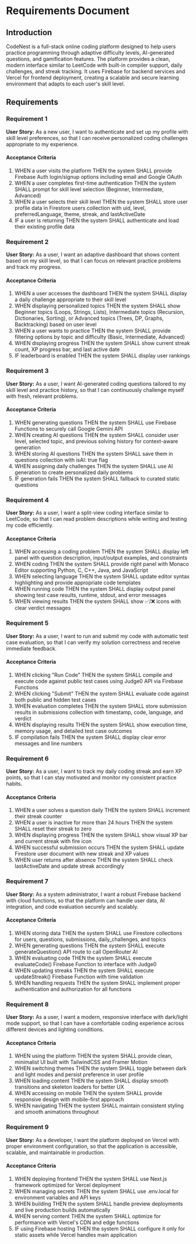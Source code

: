 # Requirements Document

## Introduction

CodeNest is a full-stack online coding platform designed to help users practice programming through adaptive difficulty levels, AI-generated questions, and gamification features. The platform provides a clean, modern interface similar to LeetCode with built-in compiler support, daily challenges, and streak tracking. It uses Firebase for backend services and Vercel for frontend deployment, creating a scalable and secure learning environment that adapts to each user's skill level.

## Requirements

### Requirement 1

**User Story:** As a new user, I want to authenticate and set up my profile with skill level preferences, so that I can receive personalized coding challenges appropriate to my experience.

#### Acceptance Criteria

1. WHEN a user visits the platform THEN the system SHALL provide Firebase Auth login/signup options including email and Google OAuth
2. WHEN a user completes first-time authentication THEN the system SHALL prompt for skill level selection (Beginner, Intermediate, Advanced)
3. WHEN a user selects their skill level THEN the system SHALL store user profile data in Firestore users collection with uid, level, preferredLanguage, theme, streak, and lastActiveDate
4. IF a user is returning THEN the system SHALL authenticate and load their existing profile data

### Requirement 2

**User Story:** As a user, I want an adaptive dashboard that shows content based on my skill level, so that I can focus on relevant practice problems and track my progress.

#### Acceptance Criteria

1. WHEN a user accesses the dashboard THEN the system SHALL display a daily challenge appropriate to their skill level
2. WHEN displaying personalized topics THEN the system SHALL show Beginner topics (Loops, Strings, Lists), Intermediate topics (Recursion, Dictionaries, Sorting), or Advanced topics (Trees, DP, Graphs, Backtracking) based on user level
3. WHEN a user wants to practice THEN the system SHALL provide filtering options by topic and difficulty (Basic, Intermediate, Advanced)
4. WHEN displaying progress THEN the system SHALL show current streak count, XP progress bar, and last active date
5. IF leaderboard is enabled THEN the system SHALL display user rankings

### Requirement 3

**User Story:** As a user, I want AI-generated coding questions tailored to my skill level and practice history, so that I can continuously challenge myself with fresh, relevant problems.

#### Acceptance Criteria

1. WHEN generating questions THEN the system SHALL use Firebase Functions to securely call Google Gemini API
2. WHEN creating AI questions THEN the system SHALL consider user level, selected topic, and previous solving history for context-aware generation
3. WHEN storing AI questions THEN the system SHALL save them in questions collection with isAI: true flag
4. WHEN assigning daily challenges THEN the system SHALL use AI generation to create personalized daily problems
5. IF generation fails THEN the system SHALL fallback to curated static questions

### Requirement 4

**User Story:** As a user, I want a split-view coding interface similar to LeetCode, so that I can read problem descriptions while writing and testing my code efficiently.

#### Acceptance Criteria

1. WHEN accessing a coding problem THEN the system SHALL display left panel with question description, input/output examples, and constraints
2. WHEN coding THEN the system SHALL provide right panel with Monaco Editor supporting Python, C, C++, Java, and JavaScript
3. WHEN selecting language THEN the system SHALL update editor syntax highlighting and provide appropriate code templates
4. WHEN running code THEN the system SHALL display output panel showing test case results, runtime, stdout, and error messages
5. WHEN viewing results THEN the system SHALL show ✅/❌ icons with clear verdict messages

### Requirement 5

**User Story:** As a user, I want to run and submit my code with automatic test case evaluation, so that I can verify my solution correctness and receive immediate feedback.

#### Acceptance Criteria

1. WHEN clicking "Run Code" THEN the system SHALL compile and execute code against public test cases using Judge0 API via Firebase Functions
2. WHEN clicking "Submit" THEN the system SHALL evaluate code against both public and hidden test cases
3. WHEN evaluation completes THEN the system SHALL store submission results in submissions collection with timestamp, code, language, and verdict
4. WHEN displaying results THEN the system SHALL show execution time, memory usage, and detailed test case outcomes
5. IF compilation fails THEN the system SHALL display clear error messages and line numbers

### Requirement 6

**User Story:** As a user, I want to track my daily coding streak and earn XP points, so that I can stay motivated and monitor my consistent practice habits.

#### Acceptance Criteria

1. WHEN a user solves a question daily THEN the system SHALL increment their streak counter
2. WHEN a user is inactive for more than 24 hours THEN the system SHALL reset their streak to zero
3. WHEN displaying progress THEN the system SHALL show visual XP bar and current streak with fire icon
4. WHEN successful submission occurs THEN the system SHALL update Firestore user document with new streak and XP values
5. WHEN user returns after absence THEN the system SHALL check lastActiveDate and update streak accordingly

### Requirement 7

**User Story:** As a system administrator, I want a robust Firebase backend with cloud functions, so that the platform can handle user data, AI integration, and code evaluation securely and scalably.

#### Acceptance Criteria

1. WHEN storing data THEN the system SHALL use Firestore collections for users, questions, submissions, daily_challenges, and topics
2. WHEN generating questions THEN the system SHALL execute generateQuestion() API route to call OpenRouter AI
3. WHEN evaluating code THEN the system SHALL execute evaluateCode() Firebase Function to interface with Judge0
4. WHEN updating streaks THEN the system SHALL execute updateStreak() Firebase Function with time validation
5. WHEN handling requests THEN the system SHALL implement proper authentication and authorization for all functions

### Requirement 8

**User Story:** As a user, I want a modern, responsive interface with dark/light mode support, so that I can have a comfortable coding experience across different devices and lighting conditions.

#### Acceptance Criteria

1. WHEN using the platform THEN the system SHALL provide clean, minimalist UI built with TailwindCSS and Framer Motion
2. WHEN switching themes THEN the system SHALL toggle between dark and light modes and persist preference in user profile
3. WHEN loading content THEN the system SHALL display smooth transitions and skeleton loaders for better UX
4. WHEN accessing on mobile THEN the system SHALL provide responsive design with mobile-first approach
5. WHEN navigating THEN the system SHALL maintain consistent styling and smooth animations throughout

### Requirement 9

**User Story:** As a developer, I want the platform deployed on Vercel with proper environment configuration, so that the application is accessible, scalable, and maintainable in production.

#### Acceptance Criteria

1. WHEN deploying frontend THEN the system SHALL use Next.js framework optimized for Vercel deployment
2. WHEN managing secrets THEN the system SHALL use .env.local for environment variables and API keys
3. WHEN building THEN the system SHALL handle preview deployments and live production builds automatically
4. WHEN serving content THEN the system SHALL optimize for performance with Vercel's CDN and edge functions
5. IF using Firebase hosting THEN the system SHALL configure it only for static assets while Vercel handles main application